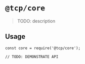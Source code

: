 # `@tcp/core`

> TODO: description

## Usage

```
const core = require('@tcp/core');

// TODO: DEMONSTRATE API
```
